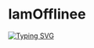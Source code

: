 ﻿# IamOfflinee
<a href="https://git.io/typing-svg"><img src="https://readme-typing-svg.demolab.com?font=Fira+Code&weight=200&size=27&pause=1000&color=F70000&random=false&width=435&lines=Hello+friend...+are+you+good%3F" alt="Typing SVG" /></a>
